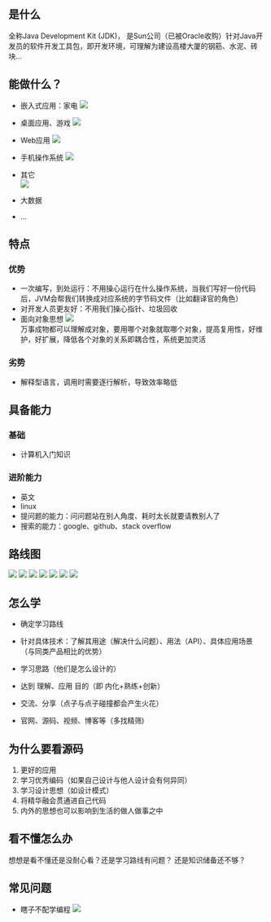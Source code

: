 ## 是什么
全称Java Development Kit (JDK)， 是Sun公司（已被Oracle收购）针对Java开发员的软件开发工具包，即开发环境，可理解为建设高楼大厦的钢筋、水泥、砖块...    

## 能做什么？
+ 嵌入式应用：家电
![](./resources/jdk-作用-家电.jpg)

+ 桌面应用、游戏
![](./resources/jdk-作用-桌面应用.png)

+ Web应用
![](./resources/jdk-作用-Web应用.png)

+ 手机操作系统
![](./resources/jdk-作用-手机操作系统.png)

+ 其它  
![](./resources/jdk-作用-其它.png)

+ 大数据  
+ ...  

## 特点
### 优势
+ 一次编写，到处运行：不用操心运行在什么操作系统，当我们写好一份代码后，JVM会帮我们转换成对应系统的字节码文件（比如翻译官的角色）
+ 对开发人员更友好：不用我们操心指针、垃圾回收
+ 面向对象思想
![](./resources/jdk-面向对象.png)  
万事成物都可以理解成对象，要用哪个对象就取哪个对象，提高复用性，好维护，好扩展，降低各个对象的关系即耦合性，系统更加灵活

### 劣势
+ 解释型语言，调用时需要逐行解析，导致效率略低

## 具备能力
### 基础
+ 计算机入门知识
### 进阶能力
+ 英文
+ linux
+ 提问题的能力：问问题站在别人角度、耗时太长就要请教别人了
+ 搜索的能力：google、github、stack overflow

## 路线图
![](./resources/jdk-路线图1.png)
![](./resources/jdk-路线图2.png)
![](./resources/jdk-路线图3.png)
![](./resources/jdk-路线图4.png)
![](./resources/jdk-路线图5.png)
![](./resources/jdk-路线图6.png)
![](./resources/jdk-路线图7.png)

## 怎么学
+ 确定学习路线
+ 针对具体技术：了解其用途（解决什么问题）、用法（API）、具体应用场景（与同类产品相比的优势）
+ 学习思路（他们是怎么设计的）
+ 达到 理解、应用 目的（即 内化+熟练+创新）
+ 交流、分享（点子与点子碰撞都会产生火花）
 
+ 官网、源码、视频、博客等（多找精筛)

## 为什么要看源码
1. 更好的应用
2. 学习优秀编码（如果自己设计与他人设计会有何异同）
3. 学习设计思想（如设计模式）
4. 将精华融会贯通进自己代码
5. 内外的思想也可以影响到生活的做人做事之中

## 看不懂怎么办
想想是看不懂还是没耐心看？还是学习路线有问题？ 还是知识储备还不够？

## 常见问题
+ 瞎子不配学编程
![](./resources/jdk-问题1.png)
